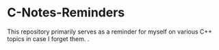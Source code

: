 # C-Notes-Reminders
This repository primarily serves as a reminder for myself on various C++ topics in case I forget them.
.
